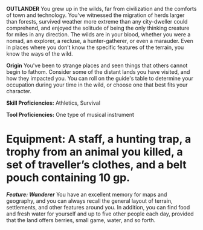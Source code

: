 __**OUTLANDER**__
You grew up in the wilds, far from civilization and the comforts of town and technology. You’ve witnessed the migration of herds larger than forests, survived weather more extreme than any city-dweller could comprehend, and enjoyed the solitude of being the only thinking creature for miles in any direction. The wilds are in your blood, whether you were a nomad, an explorer, a recluse, a hunter-gatherer, or even a marauder. Even in places where you don’t know the specific features of the terrain, you know the ways of the wild.
 
**Origin**
You've been to strange places and seen things that others cannot begin to fathom. Consider some of the distant lands you have visited, and how they impacted you. You can roll on the guide's table to determine your occupation during your time in the wild, or choose one that best fits your character.

**Skill Proficiencies:** Athletics, Survival

**Tool Proficiencies:** One type of musical instrument

**Equipment:** A staff, a hunting trap, a trophy from an animal you killed, a set of traveller’s clothes, and a belt pouch containing 10 gp.
===
***Feature: Wanderer***
You have an excellent memory for maps and geography, and you can always recall the general layout of terrain, settlements, and other features around you. In addition, you can find food and fresh water for yourself and up to five other people each day, provided that the land offers berries, small game, water, and so forth.
